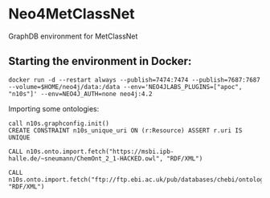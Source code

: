 # Neo4MetClassNet
GraphDB environment for MetClassNet

## Starting the environment in Docker:

```
docker run -d --restart always --publish=7474:7474 --publish=7687:7687 --volume=$HOME/neo4j/data:/data --env='NEO4JLABS_PLUGINS=["apoc", "n10s"]' --env=NEO4J_AUTH=none neo4j:4.2
```
Importing some ontologies:

```
call n10s.graphconfig.init()
CREATE CONSTRAINT n10s_unique_uri ON (r:Resource) ASSERT r.uri IS UNIQUE

CALL n10s.onto.import.fetch("https://msbi.ipb-halle.de/~sneumann/ChemOnt_2_1-HACKED.owl", "RDF/XML")

CALL n10s.onto.import.fetch("ftp://ftp.ebi.ac.uk/pub/databases/chebi/ontology/chebi_lite.owl", "RDF/XML")
```
